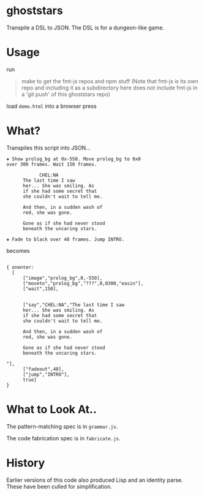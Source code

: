 # ghoststars

Transpile a DSL to JSON.  The DSL is for a dungeon-like game.

# Usage
run
> make
to get the fmt-js repos and npm stuff
(Note that fmt-js is its own repo and including it as a subdirectory here does not include fmt-js in a 'git push' of this ghoststars repo)

load `demo.html` into a browser
press

# What?
Transpiles this script into JSON...
```
❖ Show prolog_bg at 0x-550. Move prolog_bg to 0x0
over 300 frames. Wait 150 frames.

		    CHEL:NA
	  The last time I saw
	  her... She was smiling. As
	  if she had some secret that
	  she couldn't wait to tell me.
	  
	  And then, in a sudden wash of
	  red, she was gone.
	  
	  Gone as if she had never stood
	  beneath the uncaring stars.

❖ Fade to black over 40 frames. Jump INTRO.
```
becomes
```

{ onenter:
  [
      ["image","prolog_bg",0,-550],
      ["moveto","prolog_bg","???",0,0300,"easin"],
      ["wait",150],

      
      ["say","CHEL:NA","The last time I saw
	  her... She was smiling. As
	  if she had some secret that
	  she couldn't wait to tell me.
	  
	  And then, in a sudden wash of
	  red, she was gone.
	  
	  Gone as if she had never stood
	  beneath the uncaring stars.

"],
      ["fadeout",40],
      ["jump","INTRO"],
      true]
}
```
# What to Look At..
The pattern-matching spec is in `grammar.js`.

The code fabrication spec is in `fabricate.js`.

# History
Earlier versions of this code also produced Lisp and an identity parse. These have been culled for simplification.